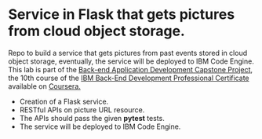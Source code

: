 # Service in Flask that gets pictures from cloud object storage. 
 
Repo to build a service that gets pictures from past events stored in cloud object storage, eventually, the service will be deployed to IBM Code Engine. 
This lab is part of the [Back-end Application Development Capstone Project](https://www.coursera.org/learn/backend-development-capstone-project?specialization=ibm-backend-development), the 10th course of the [IBM Back-End Development Professional Certificate](https://www.coursera.org/professional-certificates/ibm-backend-development) available on [Coursera.](https://www.coursera.org/)


- Creation of a Flask service.
- RESTful APIs on picture URL resource.
- The APIs should pass the given **pytest** tests.
- The service will be deployed to IBM Code Engine.

